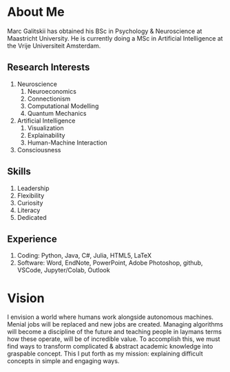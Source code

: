 # About Me 

Marc Galitskii has obtained his BSc in Psychology & Neuroscience at Maastricht University. He is currently doing a MSc in Artificial Intelligence at the Vrije Universiteit Amsterdam. 

## Research Interests

1. Neuroscience
   1. Neuroeconomics
   2. Connectionism
   3. Computational Modelling
   4. Quantum Mechanics
2. Artificial Intelligence
   1. Visualization
   2. Explainability
   3. Human-Machine Interaction
3. Consciousness

## Skills

1. Leadership
2. Flexibility
3. Curiosity
4. Literacy
5. Dedicated

## Experience

1. Coding: Python, Java, C#, Julia, HTML5, LaTeX
2. Software: Word, EndNote, PowerPoint, Adobe Photoshop, github, VSCode, Jupyter/Colab, Outlook


# Vision

I envision a world where humans work alongside autonomous machines. Menial jobs will be replaced and new jobs are created. Managing algorithms will become a discipline of the future and teaching people in laymans terms how these operate, will be of incredible value. To accomplish this, we must find ways to transform complicated & abstract academic knowledge into graspable concept. This I put forth as my mission: explaining difficult concepts in simple and engaging ways. 
